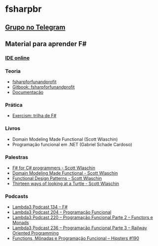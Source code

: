 # fsharpbr
## [Grupo no Telegram](https://t.me/fsharpbr)

## Material para aprender F#

### [IDE online](https://sharplab.io/#v2:DYLgZgzgNALiBOBXAdlAJiA1AHwA7wEtkYxkACAIkB4NwEH2Kg==)

### Teoria
- [fsharpforfunandprofit](http://fsharpforfunandprofit.com/)
- [Gitbook: fsharpforfunandprofit](https://swlaschin.gitbooks.io/fsharpforfunandprofit/content/)
- [Documentação](https://docs.microsoft.com/en-us/dotnet/fsharp/)

### Prática
- [Exercism: trilha de F#](https://exercism.io/my/tracks/fsharp)

### Livros
- Domain Modeling Made Functional (Scott Wlaschin)
- Programação funcional em .NET (Gabriel Schade Cardoso)

### Palestras
- [F# for C# programmers - Scott Wlaschin](https://www.youtube.com/watch?v=KPa8Yw_Navk)
- [Domain Modeling Made Functional - Scott Wlaschin](https://www.youtube.com/watch?v=Up7LcbGZFuo)
- [Functional Design Patterns - Scott Wlaschin](https://www.youtube.com/watch?v=srQt1NAHYC0)
- [Thirteen ways of looking at a Turtle - Scott Wlaschin](https://www.youtube.com/watch?v=AG3KuqDbmhM)

### Podcasts
- [Lambda3 Podcast 134 – F#](https://www.lambda3.com.br/2019/03/lambda3-podcast-134-fsharp/)
- [Lambda3 Podcast 204 – Programação Funcional](https://www.lambda3.com.br/2020/07/lambda3-podcast-204-programacao-funcional/)
- [Lambda3 Podcast 220 – Programação Funcional Parte 2 – Functors e Monads](https://www.lambda3.com.br/2020/11/lambda3-podcast-220-functors-e-monads/)
- [Lambda3 Podcast 236 – Programação Funcional Parte 3 – Railway Oriented Programming](https://www.lambda3.com.br/2021/02/lambda3-podcast-236-programacao-funcional-parte-3-railway-oriented-programming/)
- [Functions, Mônadas e Programação Funcional – Hipsters #190](https://hipsters.tech/functions-monadas-e-programacao-funcional-hipsters-190/)
